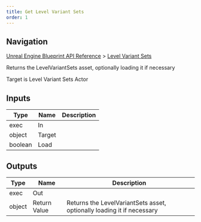 ```yaml
---
title: Get Level Variant Sets
order: 1
---
```

## Navigation

[Unreal Engine Blueprint API Reference](https://dev.epicgames.com/documentation/en-us/unreal-engine/BlueprintAPI) > [Level Variant Sets](https://dev.epicgames.com/documentation/en-us/unreal-engine/BlueprintAPI/LevelVariantSets)

Returns the LevelVariantSets asset, optionally loading it if necessary

Target is Level Variant Sets Actor

## Inputs

| Type | Name | Description |
| --- | --- | --- |
| exec | In |  |
| object | Target |  |
| boolean | Load |  |

## Outputs

| Type | Name | Description |
| --- | --- | --- |
| exec | Out |  |
| object | Return Value | Returns the LevelVariantSets asset, optionally loading it if necessary |

